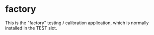 # factory

This is the "factory" testing / calibration application, which is normally installed in the TEST slot.

